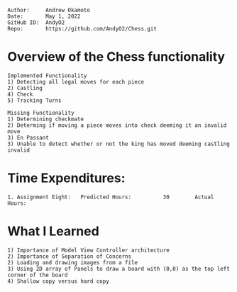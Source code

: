 ```
Author:     Andrew Okamoto
Date:       May 1, 2022
GitHub ID:  AndyO2
Repo:       https://github.com/AndyO2/Chess.git
```

# Overview of the Chess functionality
    
    Implemented Functionality
    1) Detecting all legal moves for each piece
    2) Castling
    4) Check
    5) Tracking Turns
    
    Missing Functionality
    1) Determining checkmate
    2) Determing if moving a piece moves into check deeming it an invalid move
    3) En Passant
    3) Unable to detect whether or not the king has moved deeming castling invalid

# Time Expenditures:

    1. Assignment Eight:   Predicted Hours:          30        Actual Hours:     
    
# What I Learned
    
    1) Importance of Model View Controller architecture
    2) Importance of Separation of Concerns
    2) Loading and drawing images from a file
    3) Using 2D array of Panels to draw a board with (0,0) as the top left corner of the board
    4) Shallow copy versus hard copy